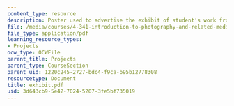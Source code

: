 ```yaml
---
content_type: resource
description: Poster used to advertise the exhibit of student's work from the class.
file: /media/courses/4-341-introduction-to-photography-and-related-media-fall-2007/3d643cb95e42702452073fe5bf735019_exhibit.pdf
file_type: application/pdf
learning_resource_types:
- Projects
ocw_type: OCWFile
parent_title: Projects
parent_type: CourseSection
parent_uid: 1220c245-2727-bdc4-f9ca-b95b12778308
resourcetype: Document
title: exhibit.pdf
uid: 3d643cb9-5e42-7024-5207-3fe5bf735019
---
```


